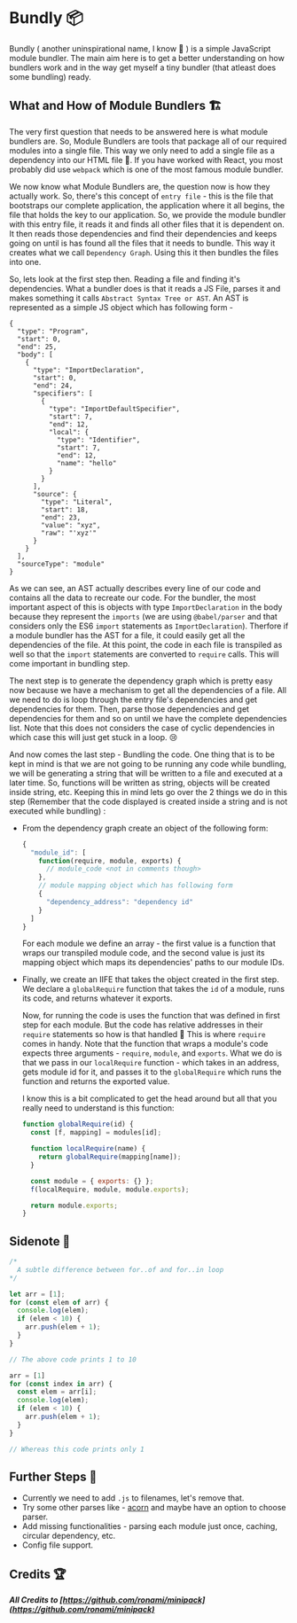 # Bundly 📦
Bundly ( another uninspirational name, I know 🙈 ) is a simple JavaScript module bundler. The main aim here is to 
get a better understanding on how bundlers work and in the way get myself a tiny bundler (that atleast does some bundling) ready.

## What and How of Module Bundlers 🏗️
The very first question that needs to be answered here is what module bundlers are. So, Module Bundlers are tools that package all of our required modules into a single file. This way we only need to add a single file as a dependency into our HTML file 🎉. If you have worked with React, you most probably did use `webpack` which is one of the most famous module bundler.

We now know what Module Bundlers are, the question now is how they actually work. So, there's this concept of `entry file` - this is the file that bootstraps our complete application, the application where it all begins, the file that holds the key to our application. So, we provide the module bundler with this entry file, it reads it and finds all other files that it is dependent on. It then reads those dependencies and find their dependencies and keeps going on until is has found all the files that it needs to bundle. This way it creates what we call `Dependency Graph`. Using this it then bundles the files into one.

So, lets look at the first step then. Reading a file and finding it's dependencies. What a bundler does is that it reads a JS File, parses it and makes something it calls `Abstract Syntax Tree or AST`. An AST is represented as a simple JS object which has following form -
```
{
  "type": "Program",
  "start": 0,
  "end": 25,
  "body": [
    {
      "type": "ImportDeclaration",
      "start": 0,
      "end": 24,
      "specifiers": [
        {
          "type": "ImportDefaultSpecifier",
          "start": 7,
          "end": 12,
          "local": {
            "type": "Identifier",
            "start": 7,
            "end": 12,
            "name": "hello"
          }
        }
      ],
      "source": {
        "type": "Literal",
        "start": 18,
        "end": 23,
        "value": "xyz",
        "raw": "'xyz'"
      }
    }
  ],
  "sourceType": "module"
}
```
As we can see, an AST actually describes every line of our code and contains all the data to recreate our code. For the bundler, the most important aspect of this is objects with type `ImportDeclaration` in the body because they represent the `imports` (we are using `@babel/parser` and that considers only the ES6 `import` statements as `ImportDeclaration`). Therfore if a module bundler has the AST for a file, it could easily get all the dependencies of the file. At this point, the code in each file is transpiled as well so that the `import` statements are converted to `require` calls. This will come important in bundling step.

The next step is to generate the dependency graph which is pretty easy now because we have a mechanism to get all the dependencies of a file. All we need to do is loop through the entry file's dependencies and get dependencies for them. Then, parse those dependencies and get dependencies for them and so on until we have the complete dependencies list. Note that this does not considers the case of cyclic dependencies in which case this will just get stuck in a loop. 😢

And now comes the last step - Bundling the code. One thing that is to be kept in mind is that we are not going to be running any code while bundling, we will be generating a string that will be written to a file and executed at a later time. So, functions will be written as string, objects will be created inside string, etc. Keeping this in mind lets go over the 2 things we do in this step (Remember that the code displayed is created inside a string and is not executed while bundling) :
- From the dependency graph create an object of the following form:
  ```js
  {
    "module_id": [
      function(require, module, exports) {
        // module_code <not in comments though>
      },
      // module mapping object which has following form
      {
        "dependency_address": "dependency id"
      }
    ]
  }
  ```
  For each module we define an array - the first value is a function that wraps our transpiled module code, and the second value is just its mapping object which maps its dependencies' paths to our module IDs.

- Finally, we create an IIFE that takes the object created in the first step. We declare a `globalRequire` function that takes the `id` of a module, runs its code, and returns whatever it exports.

  Now, for running the code is uses the function that was defined in first step for each module. But the code has relative addresses in their `require` statements so how is that handled 🤔  This is where `require` comes in handy. Note that the function that wraps a module's code expects three arguments - `require`, `module`, and `exports`. What we do is that we pass in our `localRequire` function - which takes in an address, gets module id for it, and passes it to the `globalRequire` which runs the function and returns the exported value.
  
  I know this is a bit complicated to get the head around but all that you really need to understand is this function:
  ```js
  function globalRequire(id) {
    const [f, mapping] = modules[id];

    function localRequire(name) {
      return globalRequire(mapping[name]);
    }

    const module = { exports: {} };
    f(localRequire, module, module.exports);

    return module.exports;
  }
  ```

## Sidenote 📓
```js
/*
  A subtle difference between for..of and for..in loop
*/

let arr = [1];
for (const elem of arr) {
  console.log(elem);
  if (elem < 10) {
    arr.push(elem + 1);
  }
}

// The above code prints 1 to 10

arr = [1]
for (const index in arr) {
  const elem = arr[i];
  console.log(elem);
  if (elem < 10) {
    arr.push(elem + 1);
  }
}

// Whereas this code prints only 1

```

## Further Steps 🚶
- Currently we need to add `.js` to filenames, let's remove that.
- Try some other parses like - [acorn](https://github.com/acornjs/acorn) and maybe have an option to choose parser.
- Add missing functionalities - parsing each module just once, caching, circular dependency, etc.
- Config file support.

## Credits 🏆
***All Credits to [https://github.com/ronami/minipack](https://github.com/ronami/minipack)***